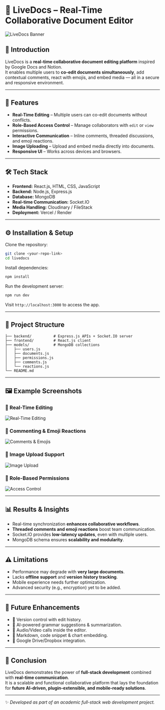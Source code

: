 # 📄 LiveDocs – Real-Time Collaborative Document Editor

![LiveDocs Banner](assets/livedocs-banner.png)

## 📌 Introduction
LiveDocs is a **real-time collaborative document editing platform** inspired by Google Docs and Notion.  
It enables multiple users to **co-edit documents simultaneously**, add contextual comments, react with emojis, and embed media — all in a secure and responsive environment.

---

## 🚀 Features
- **Real-Time Editing** – Multiple users can co-edit documents without conflicts.  
- **Role-Based Access Control** – Manage collaborators with `edit` or `view` permissions.  
- **Interactive Communication** – Inline comments, threaded discussions, and emoji reactions.  
- **Image Uploading** – Upload and embed media directly into documents.  
- **Responsive UI** – Works across devices and browsers.  

---

## 🛠️ Tech Stack
- **Frontend:** React.js, HTML, CSS, JavaScript  
- **Backend:** Node.js, Express.js  
- **Database:** MongoDB  
- **Real-time Communication:** Socket.IO  
- **Media Handling:** Cloudinary / FileStack  
- **Deployment:** Vercel / Render  

---

## ⚙️ Installation & Setup
Clone the repository:

```bash
git clone <your-repo-link>
cd livedocs
```

Install dependencies:

```bash
npm install
```

Run the development server:

```bash
npm run dev
```

Visit `http://localhost:3000` to access the app.

---

## 📂 Project Structure
```
├── backend/          # Express.js APIs + Socket.IO server
├── frontend/         # React.js client
├── models/           # MongoDB collections
│   ├── users.js
│   ├── documents.js
│   ├── permissions.js
│   ├── comments.js
│   └── reactions.js
└── README.md
```

---

## 🖼️ Example Screenshots

### 🔹 Real-Time Editing  
![Real-Time Editing](assets/realtime-edit.png)

### 🔹 Commenting & Emoji Reactions  
![Comments & Emojis](assets/comments-reactions.png)

### 🔹 Image Upload Support  
![Image Upload](assets/image-upload.png)

### 🔹 Role-Based Permissions  
![Access Control](assets/permissions.png)

---

## 📊 Results & Insights
- Real-time synchronization **enhances collaborative workflows**.  
- **Threaded comments and emoji reactions** boost team communication.  
- Socket.IO provides **low-latency updates**, even with multiple users.  
- MongoDB schema ensures **scalability and modularity**.  

---

## ⚠️ Limitations
- Performance may degrade with **very large documents**.  
- Lacks **offline support** and **version history tracking**.  
- Mobile experience needs further optimization.  
- Advanced security (e.g., encryption) yet to be added.  

---

## 🔮 Future Enhancements
- 📌 Version control with edit history.  
- 📌 AI-powered grammar suggestions & summarization.  
- 📌 Audio/Video calls inside the editor.  
- 📌 Markdown, code snippet & chart embedding.  
- 📌 Google Drive/Dropbox integration.  

---

## 📌 Conclusion
LiveDocs demonstrates the power of **full-stack development** combined with **real-time communication**.  
It is a scalable and functional collaborative platform that lays the foundation for **future AI-driven, plugin-extensible, and mobile-ready solutions**.

---

✨ *Developed as part of an academic full-stack web development project.*
